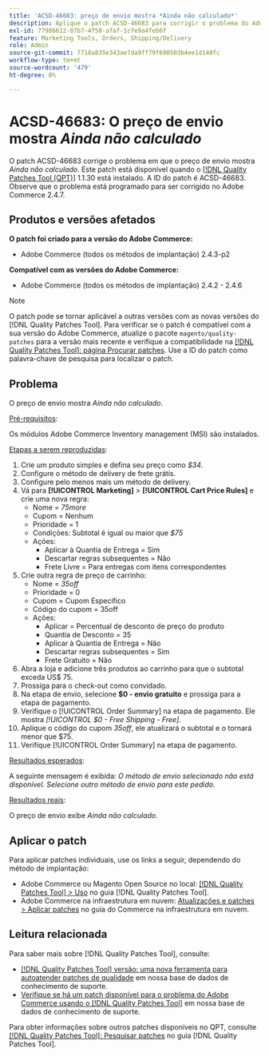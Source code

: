 ```yaml
---
title: 'ACSD-46683: preço de envio mostra *Ainda não calculado*'
description: Aplique o patch ACSD-46683 para corrigir o problema do Adobe Commerce em que o preço de envio mostra *Ainda não calculado*.
exl-id: 77986612-87b7-4f50-afaf-1cfe9a4feb6f
feature: Marketing Tools, Orders, Shipping/Delivery
role: Admin
source-git-commit: 7718a835e343ae7da9ff79f690503b4ee1d140fc
workflow-type: tm+mt
source-wordcount: '479'
ht-degree: 0%

---
```


# ACSD-46683: O preço de envio mostra *Ainda não calculado*

O patch ACSD-46683 corrige o problema em que o preço de envio mostra *Ainda não calculado*. Este patch está disponível quando o [[!DNL Quality Patches Tool (QPT)]](/help/announcements/adobe-commerce-announcements/magento-quality-patches-released-new-tool-to-self-serve-quality-patches.md) 1.1.30 está instalado. A ID do patch é ACSD-46683. Observe que o problema está programado para ser corrigido no Adobe Commerce 2.4.7.

## Produtos e versões afetados

**O patch foi criado para a versão do Adobe Commerce:**

* Adobe Commerce (todos os métodos de implantação) 2.4.3-p2

**Compatível com as versões do Adobe Commerce:**

* Adobe Commerce (todos os métodos de implantação) 2.4.2 - 2.4.6

>[!NOTE]
>
>O patch pode se tornar aplicável a outras versões com as novas versões do [!DNL Quality Patches Tool]. Para verificar se o patch é compatível com a sua versão do Adobe Commerce, atualize o pacote `magento/quality-patches` para a versão mais recente e verifique a compatibilidade na [[!DNL Quality Patches Tool]: página Procurar patches](https://experienceleague.adobe.com/tools/commerce-quality-patches/index.html?lang=pt-BR). Use a ID do patch como palavra-chave de pesquisa para localizar o patch.

## Problema

O preço de envio mostra *Ainda não calculado*.

<u>Pré-requisitos</u>:

Os módulos Adobe Commerce Inventory management (MSI) são instalados.

<u>Etapas a serem reproduzidas</u>:

1. Crie um produto simples e defina seu preço como *$34*.
1. Configure o método de delivery de frete grátis.
1. Configure pelo menos mais um método de delivery.
1. Vá para **[!UICONTROL Marketing]** > **[!UICONTROL Cart Price Rules]** e crie uma nova regra:
   * Nome = *75more*
   * Cupom = Nenhum
   * Prioridade = 1
   * Condições: Subtotal é igual ou maior que *$75*
   * Ações:
      * Aplicar à Quantia de Entrega = Sim
      * Descartar regras subsequentes = Não
      * Frete Livre = Para entregas com itens correspondentes
1. Crie outra regra de preço de carrinho:
   * Nome = *35off*
   * Prioridade = 0
   * Cupom = Cupom Específico
   * Código do cupom = 35off
   * Ações:
      * Aplicar = Percentual de desconto de preço do produto
      * Quantia de Desconto = 35
      * Aplicar à Quantia de Entrega = Não
      * Descartar regras subsequentes = Sim
      * Frete Gratuito = Não
1. Abra a loja e adicione três produtos ao carrinho para que o subtotal exceda US$ 75.
1. Prossiga para o check-out como convidado.
1. Na etapa de envio, selecione **$0 - envio gratuito** e prossiga para a etapa de pagamento.
1. Verifique o [!UICONTROL Order Summary] na etapa de pagamento. Ele mostra *[!UICONTROL $0 - Free Shipping - Free]*.
1. Aplique o código do cupom *35off*, ele atualizará o subtotal e o tornará menor que $75.
1. Verifique [!UICONTROL Order Summary] na etapa de pagamento.

<u>Resultados esperados</u>:

A seguinte mensagem é exibida: *O método de envio selecionado não está disponível. Selecione outro método de envio para este pedido.*

<u>Resultados reais</u>:

O preço de envio exibe *Ainda não calculado*.

## Aplicar o patch

Para aplicar patches individuais, use os links a seguir, dependendo do método de implantação:

* Adobe Commerce ou Magento Open Source no local: [[!DNL Quality Patches Tool] > Uso](https://experienceleague.adobe.com/docs/commerce-operations/tools/quality-patches-tool/usage.html?lang=pt-BR) no guia [!DNL Quality Patches Tool].
* Adobe Commerce na infraestrutura em nuvem: [Atualizações e patches > Aplicar patches](https://experienceleague.adobe.com/docs/commerce-cloud-service/user-guide/develop/upgrade/apply-patches.html?lang=pt-BR) no guia do Commerce na infraestrutura em nuvem.

## Leitura relacionada

Para saber mais sobre [!DNL Quality Patches Tool], consulte:

* [[!DNL Quality Patches Tool] versão: uma nova ferramenta para autoatender patches de qualidade](/help/announcements/adobe-commerce-announcements/magento-quality-patches-released-new-tool-to-self-serve-quality-patches.md) em nossa base de dados de conhecimento de suporte.
* [Verifique se há um patch disponível para o problema do Adobe Commerce usando o [!DNL Quality Patches Tool]](/help/support-tools/patches-available-in-qpt-tool/check-patch-for-magento-issue-with-magento-quality-patches.md) em nossa base de dados de conhecimento de suporte.

Para obter informações sobre outros patches disponíveis no QPT, consulte [[!DNL Quality Patches Tool]: Pesquisar patches](https://experienceleague.adobe.com/tools/commerce-quality-patches/index.html?lang=pt-BR) no guia [!DNL Quality Patches Tool].
